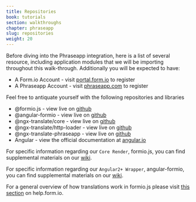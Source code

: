 ```yaml
---
title: Repositories
book: tutorials
section: walkthroughs
chapter: phraseapp
slug: repositories
weight: 20
---
```

Before diving into the Phraseapp integration, here is a list of several resource, including application modules 
that we will be importing throughout this walk-through. Additionally you will be expected to have:

 - A Form.io Account - visit [portal.form.io](https://portal.form.io) to register
 - A Phraseapp Account - visit [phraseapp.com](https://phraseapp.com/en/signup) to register

Feel free to antiquate yourself with the following repositories and libraries 

 - @formio.js - view live on [github](https://github.com/formio/formio.js) 
 - @angular-formio - view live on [github](https://github.com/formio/angular-formio)
 - @ngx-translate/core - view live on [github](https://github.com/ngx-translate/core)
 - @ngx-translate/http-loader - view live on [github](https://github.com/ngx-translate/http-loader)
 - @ngx-translate-phraseapp - view live on [github](https://github.com/phrase/ngx-translate-phraseapp)
 - Angular - view the official documentation at [angular.io](https://angular.io) 

For specific information regarding our `Core Render`, formio.js, you can find supplemental materials on our [wiki](https://github.com/formio/formio.js/wiki).

For specific information regarding our `Angular2+ Wrapper`, angular-formio, you can find supplemental materials on our [wiki](https://github.com/formio/angular-formio/wiki). 

For a general overview of how translations work in formio.js please visit [this section](https://help.form.io/tutorials/walkthroughs/translations) on help.form.io.
